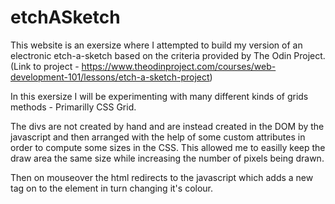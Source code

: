 # etchASketch

This website is an exersize where I attempted to build my version of an electronic etch-a-sketch based on the criteria provided by The Odin Project. (Link to project - https://www.theodinproject.com/courses/web-development-101/lessons/etch-a-sketch-project)

In this exersize I will be experimenting with many different kinds of grids methods - Primarilly CSS Grid.

The divs are not created by hand and are instead created in the DOM by the javascript and then arranged with the help of some custom attributes in order to compute some sizes in the CSS. This allowed me to easilly keep the draw area the same size while increasing the number of pixels being drawn.

Then on mouseover the html redirects to the javascript which adds a new tag on to the element in turn changing it's colour.

